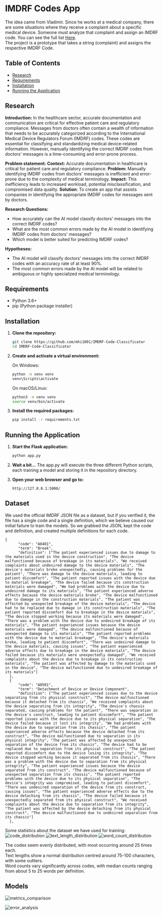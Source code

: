 # IMDRF Codes App
The idea came from Vladimir. Since he works at a medical company, there are some situations where they receive a complaint about a specific medical device. Someone must analyze that complaint and assign an IMDRF code. You can see the full list [Here](https://www.imdrf.org/documents/terminologies-categorized-adverse-event-reporting-aer-terms-terminology-and-codes).  
The project is a prototype that takes a string (complaint) and assigns the respective IMDRF Code.  

## Table of Contents
- [Research](#research)
- [Requirements](#requirements)
- [Installation](#installation)
- [Running the Application](#running-the-application)

## Research

**Introduction:**
In the healthcare sector, accurate documentation and communication are critical for effective patient care and regulatory compliance. 
Messages from doctors often contain a wealth of information that needs to be accurately categorized according to the International Medical Device Regulators Forum (IMDRF) codes. 
These codes are essential for classifying and standardizing medical device-related information. 
However, manually identifying the correct IMDRF codes from doctors' messages is a time-consuming and error-prone process.

**Problem statement:**
**Context:** Accurate documentation in healthcare is critical for patient care and regulatory compliance.
**Problem:** Manually identifying IMDRF codes from doctors' messages is inefficient and error-prone due to the complexity of medical terminology.
**Impact:** This inefficiency leads to increased workload, potential misclassification, and compromised data quality.
**Solution**: To create an app that assists companies in identifying the appropriate IMDRF codes for messages sent by doctors.

**Research Questions:**
- How accurately can the AI model classify doctors' messages into the correct IMDRF codes?
- What are the most common errors made by the AI model in identifying IMDRF codes from doctors' messages?
- Which model is better suited for predicting IMDRF codes?

**Hypotheses:**
- The AI model will classify doctors' messages into the correct IMDRF codes with an accuracy rate of at least 90%.
- The most common errors made by the AI model will be related to ambiguous or highly specialized medical terminology.

## Requirements

- Python 3.6+
- pip (Python package installer)

## Installation

1. **Clone the repository:**

    ```bash
    git clone https://github.com/mhi1001/IMDRF-Code-Classificator
    cd IMDRF-Code-Classificator
    ```

2. **Create and activate a virtual environment:**

    On Windows:

    ```bash
    python -m venv venv
    venv\Scripts\activate
    ```

    On macOS/Linux:

    ```bash
    python3 -m venv venv
    source venv/bin/activate
    ```

3. **Install the required packages:**

    ```bash
    pip install -r requirements.txt
    ```


## Running the Application

1. **Start the Flask application:**

    ```bash
    python app.py
    ```

2. **Wait a bit...** The app.py will execute the three different Python scripts, each training a model and storing it in the repository directory.

3. **Open your web browser and go to:**

    ```
    http://127.0.0.1:5000/
    ```

## Dataset

We used the official IMDRF JSON file as a dataset, but if you verified it, the file has a single code and a single definition, which we believe caused our initial failure to train the models. So we grabbed the JSON, kept the code and definition, and created multiple definitions for each code.

```
{
      "code": "A0401",
      "term": "Break",
      "definition": ["The patient experienced issues due to damage to the materials used in the device construction", "The device malfunctioned because of breakage in its materials", "We received complaints about undesired damage to the device materials", "The device's materials broke unexpectedly, causing problems for the patient", "There was damage to the device materials, leading to patient discomfort", "The patient reported issues with the device due to material breakage", "The device failed because its construction materials were damaged", "We had problems with the device due to undesired damage to its materials", "The patient experienced adverse effects because the device materials broke", "The device malfunctioned due to damage in the construction materials", "The patient was affected by unexpected breakage of the device materials", "The device had to be replaced due to damage in its construction materials", "The patient reported discomfort due to breakage in the device materials", "The device stopped working because its materials were damaged", "There was a problem with the device due to undesired breakage of its materials", "The patient experienced issues because the device materials were damaged", "The device malfunctioned because of unexpected damage to its materials", "The patient reported problems with the device due to material breakage", "The device's materials broke, leading to patient discomfort", "There was undesired damage to the device materials, causing issues", "The patient experienced adverse effects due to breakage in the device materials", "The device failed because its materials were unexpectedly damaged", "We received complaints about the device due to breakage in its construction materials", "The patient was affected by damage to the materials used in the device", "The device malfunctioned due to undesired breakage of its materials"]
  },
  {
      "code": "A0501",
      "term": "Detachment of Device or Device Component",
      "definition": ["The patient experienced issues due to the device separating from its physical construct", "The device malfunctioned because it detached from its chassis", "We received complaints about the device separating from its integrity", "The device's chassis separated, causing problems for the patient", "There was separation in the device's construct, leading to patient discomfort", "The patient reported issues with the device due to its physical separation", "The device failed because it lost its integrity", "We had problems with the device due to separation from its chassis", "The patient experienced adverse effects because the device detached from its construct", "The device malfunctioned due to separation in its physical integrity", "The patient was affected by unexpected separation of the device from its chassis", "The device had to be replaced due to separation from its physical construct", "The patient reported discomfort due to the device losing its integrity", "The device stopped working because it separated from its chassis", "There was a problem with the device due to separation from its physical integrity", "The patient experienced issues because the device separated from its construct", "The device malfunctioned because of unexpected separation from its chassis", "The patient reported problems with the device due to its physical separation", "The device's integrity was compromised, leading to patient discomfort", "There was undesired separation of the device from its construct, causing issues", "The patient experienced adverse effects due to the device detaching from its chassis", "The device failed because it unexpectedly separated from its physical construct", "We received complaints about the device due to separation from its integrity", "The patient was affected by the device detaching from its physical construct", "The device malfunctioned due to undesired separation from its chassis"]
  },
```
Some statistics about the dataset we have used for training:
![code_distribution](https://github.com/user-attachments/assets/868f7dde-5841-45eb-a5e9-9376231e73d6)
![text_length_distribution](https://github.com/user-attachments/assets/a28da1c1-aa7e-41b3-bf4d-08433b83ed5f)
![word_count_distribution](https://github.com/user-attachments/assets/10ccd393-cd70-4b90-aa3b-33dae3abd1fd)

The codes seem evenly distributed, with most occurring around 25 times each.  
Text lengths show a normal distribution centred around 75-100 characters, with some outliers.  
Word counts vary significantly across codes, with median counts ranging from about 5 to 25 words per definition.


## Models

![metrics_comparison](https://github.com/user-attachments/assets/906c64da-2c5a-4795-b092-047645070156)


![error_analysis](https://github.com/user-attachments/assets/5daf37c9-981e-406d-9fda-0e227b6b59de)




